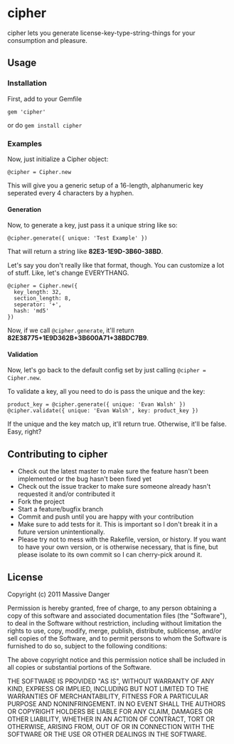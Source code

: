 # cipher

cipher lets you generate license-key-type-string-things for your consumption and pleasure.

## Usage

### Installation
First, add to your Gemfile

	gem 'cipher'
	
or do `gem install cipher`

### Examples
Now, just initialize a Cipher object:

	@cipher = Cipher.new
	
This will give you a generic setup of a 16-length, alphanumeric key seperated every 4 characters by a hyphen.

#### Generation
Now, to generate a key, just pass it a unique string like so:

	@cipher.generate({ unique: 'Test Example' })
	
That will return a string like **82E3-1E9D-3B60-38BD**.
	
Let's say you don't really like that format, though. You can customize a lot of stuff. Like, let's change EVERYTHANG.

	@cipher = Cipher.new({
      key_length: 32,
      section_length: 8,
      seperator: '+',
      hash: 'md5'
    })
    
Now, if we call `@cipher.generate`, it'll return **82E38775+1E9D362B+3B600A71+38BDC7B9**.

#### Validation
Now, let's go back to the default config set by just calling `@cipher = Cipher.new`.

To validate a key, all you need to do is pass the unique and the key:
	
	product_key = @cipher.generate({ unique: 'Evan Walsh' })
	@cipher.validate({ unique: 'Evan Walsh', key: product_key })
	
If the unique and the key match up, it'll return true. Otherwise, it'll be false. Easy, right?

## Contributing to cipher
 
- Check out the latest master to make sure the feature hasn't been implemented or the bug hasn't been fixed yet
- Check out the issue tracker to make sure someone already hasn't requested it and/or contributed it
- Fork the project
- Start a feature/bugfix branch
- Commit and push until you are happy with your contribution
- Make sure to add tests for it. This is important so I don't break it in a future version unintentionally.
- Please try not to mess with the Rakefile, version, or history. If you want to have your own version, or is otherwise necessary, that is fine, but please isolate to its own commit so I can cherry-pick around it.

## License

Copyright (c) 2011 Massive Danger

Permission is hereby granted, free of charge, to any person obtaining a copy of this software and associated documentation files (the "Software"), to deal in the Software without restriction, including without limitation the rights to use, copy, modify, merge, publish, distribute, sublicense, and/or sell copies of the Software, and to permit persons to whom the Software is furnished to do so, subject to the following conditions:

The above copyright notice and this permission notice shall be included in all copies or substantial portions of the Software.

THE SOFTWARE IS PROVIDED "AS IS", WITHOUT WARRANTY OF ANY KIND, EXPRESS OR IMPLIED, INCLUDING BUT NOT LIMITED TO THE WARRANTIES OF MERCHANTABILITY, FITNESS FOR A PARTICULAR PURPOSE AND NONINFRINGEMENT. IN NO EVENT SHALL THE AUTHORS OR COPYRIGHT HOLDERS BE LIABLE FOR ANY CLAIM, DAMAGES OR OTHER LIABILITY, WHETHER IN AN ACTION OF CONTRACT, TORT OR OTHERWISE, ARISING FROM, OUT OF OR IN CONNECTION WITH THE SOFTWARE OR THE USE OR OTHER DEALINGS IN THE SOFTWARE.

